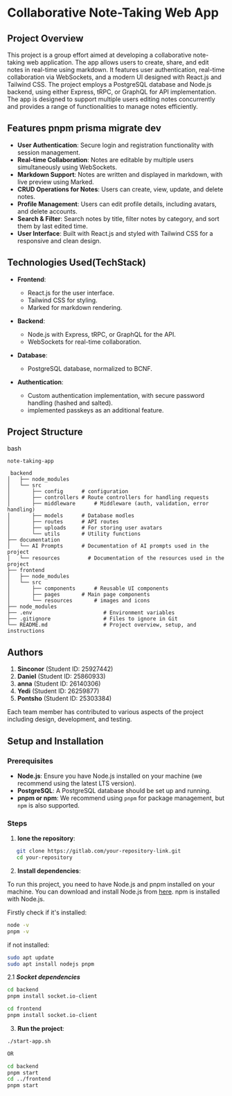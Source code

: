# Collaborative Note-Taking Web App

## Project Overview

This project is a group effort aimed at developing a collaborative note-taking web application. The app allows users to create, share, and edit notes in real-time using markdown. It features user authentication, real-time collaboration via WebSockets, and a modern UI designed with React.js and Tailwind CSS. The project employs a PostgreSQL database and Node.js backend, using either Express, tRPC, or GraphQL for API implementation. The app is designed to support multiple users editing notes concurrently and provides a range of functionalities to manage notes efficiently.

## Features pnpm prisma migrate dev

- **User Authentication**: Secure login and registration functionality with session management.
- **Real-time Collaboration**: Notes are editable by multiple users simultaneously using WebSockets.
- **Markdown Support**: Notes are written and displayed in markdown, with live preview using Marked.
- **CRUD Operations for Notes**: Users can create, view, update, and delete notes.
- **Profile Management**: Users can edit profile details, including avatars, and delete accounts.
- **Search & Filter**: Search notes by title, filter notes by category, and sort them by last edited time.
- **User Interface**: Built with React.js and styled with Tailwind CSS for a responsive and clean design.

## Technologies Used(TechStack)

- **Frontend**:
  - React.js for the user interface.
  - Tailwind CSS for styling.
  - Marked for markdown rendering.

- **Backend**:
  - Node.js with Express, tRPC, or GraphQL for the API.
  - WebSockets for real-time collaboration.

- **Database**:
  - PostgreSQL database, normalized to BCNF.

- **Authentication**:
  - Custom authentication implementation, with secure password handling (hashed and salted).
  - implemented passkeys as an additional feature.

## Project Structure

bash

```
note-taking-app

 backend
│   ├── node_modules
│   └── src
│       ├── config		# configuration
│       ├── controllers	# Route controllers for handling requests
│       ├── middleware		# Middleware (auth, validation, error handling)
│       ├── models		# Database modles
│       ├── routes		# API routes
│       ├── uploads		# For storing user avatars
│       └── utils		# Utility functions
├── documentation
│   └── AI Prompts		# Documentation of AI prompts used in the project
│   └── resources		  # Documentation of the resources used in the project
├── frontend
│   ├── node_modules
│   └── src
│       ├── components		# Reusable UI components
│       ├── pages		# Main page components
│       └── resources		# images and icons
├── node_modules
├── .env                       # Environment variables
├── .gitignore                 # Files to ignore in Git
└── README.md                  # Project overview, setup, and instructions
```

## Authors

1. **Sinconor** (Student ID: 25927442)
2. **Daniel** (Student ID: 25860933)
3. **anna** (Student ID: 26140306)
4. **Yedi** (Student ID: 26259877)
5. **Pontsho** (Student ID: 25303384)

Each team member has contributed to various aspects of the project including design, development, and testing.

## Setup and Installation

### Prerequisites

- **Node.js**: Ensure you have Node.js installed on your machine (we recommend using the latest LTS version).
- **PostgreSQL**: A PostgreSQL database should be set up and running.
- **pnpm or npm**: We recommend using `pnpm` for package management, but `npm` is also supported.

### Steps

1. **lone the repository**:

```bash
   git clone https://gitlab.com/your-repository-link.git
   cd your-repository
```

2. **Install dependencies**:

To run this project, you need to have Node.js and pnpm installed on your machine. You can download and install Node.js from [here](https://nodejs.org/en/download/). npm is installed with Node.js.

Firstly check if it's installed:

```bash
node -v
pnpm -v
```

if not installed:

```bash
sudo apt update
sudo apt install nodejs pnpm
```

2.1 ***Socket dependencies***

```bash
cd backend
pnpm install socket.io-client
```

```bash
cd frontend
pnpm install socket.io-client
```

3. **Run the project**:

```bash
./start-app.sh

OR

cd backend
pnpm start
cd ../frontend
pnpm start
```



